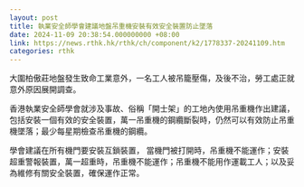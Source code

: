 ```yaml
---
layout: post
title: 執業安全師學會建議地盤吊重機安裝有效安全裝置防止墜落
date: 2024-11-09 20:38:54.000000000 +08:00
link: https://news.rthk.hk/rthk/ch/component/k2/1778337-20241109.htm
categories: rthk
---
```


大圍柏傲莊地盤發生致命工業意外，一名工人被吊籠壓傷，及後不治，勞工處正就意外原因展開調查。

香港執業安全師學會就涉及事故、俗稱「開士架」的工地內使用吊重機作出建議，包括安裝一個有效的安全裝置，萬一吊重機的鋼纜斷裂時，仍然可以有效防止吊重機墜落；最少每星期檢查吊重機的鋼纜。

學會建議在所有機門要安裝互鎖裝置， 當機門被打開時，吊重機不能運作；安裝超重警報裝置，萬一超重時，吊重機不能運作；吊重機不能用作運載工人；以及妥為維修有關安全裝置，確保運作正常。
